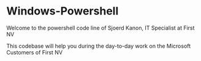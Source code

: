 # Windows-Powershell
Welcome to the powershell code line of Sjoerd Kanon, IT Specialist at First NV

This codebase will help you during the day-to-day work on the Microsoft Customers of First NV